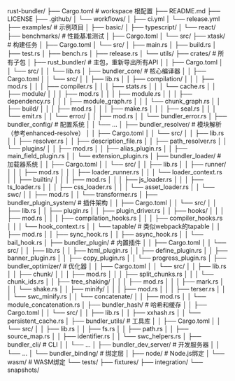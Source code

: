 rust-bundler/
├── Cargo.toml                    # workspace 根配置
├── README.md
├── LICENSE
├── .github/
│   └── workflows/
│       ├── ci.yml
│       └── release.yml
├── examples/                     # 示例项目
│   ├── basic/
│   ├── typescript/
│   └── react/
├── benchmarks/                   # 性能基准测试
│   ├── Cargo.toml
│   └── src/
├── xtask/                        # 构建任务
│   ├── Cargo.toml
│   └── src/
│       ├── main.rs
│       ├── build.rs
│       ├── test.rs
│       ├── bench.rs
│       ├── release.rs
│       └── utils/
├── crates/                       # 所有子包
│   ├── rust_bundler/             # 主包，重新导出所有API
│   │   ├── Cargo.toml
│   │   └── src/
│   │       └── lib.rs
│   ├── bundler_core/             # 核心编译器
│   │   ├── Cargo.toml
│   │   └── src/
│   │       ├── lib.rs
│   │       ├── compilation/
│   │       │   ├── mod.rs
│   │       │   ├── compiler.rs
│   │       │   ├── stats.rs
│   │       │   └── cache.rs
│   │       ├── module/
│   │       │   ├── mod.rs
│   │       │   ├── module.rs
│   │       │   ├── dependency.rs
│   │       │   ├── module_graph.rs
│   │       │   └── chunk_graph.rs
│   │       ├── build/
│   │       │   ├── mod.rs
│   │       │   ├── make.rs
│   │       │   ├── seal.rs
│   │       │   └── emit.rs
│   │       └── error/
│   │           ├── mod.rs
│   │           └── bundler_error.rs
│   ├── bundler_config/           # 配置系统
│   │   └── ...
│   ├── bundler_resolver/         # 模块解析（参考enhanced-resolve）
│   │   ├── Cargo.toml
│   │   └── src/
│   │       ├── lib.rs
│   │       ├── resolver.rs
│   │       ├── description_file.rs
│   │       ├── path_resolver.rs
│   │       └── plugins/
│   │           ├── mod.rs
│   │           ├── alias_plugin.rs
│   │           ├── main_field_plugin.rs
│   │           └── extension_plugin.rs
│   ├── bundler_loader/           # 加载器系统
│   │   ├── Cargo.toml
│   │   └── src/
│   │       ├── lib.rs
│   │       ├── runner/
│   │       │   ├── mod.rs
│   │       │   ├── loader_runner.rs
│   │       │   └── loader_context.rs
│   │       ├── builtin/
│   │       │   ├── mod.rs
│   │       │   ├── js_loader.rs
│   │       │   ├── ts_loader.rs
│   │       │   ├── css_loader.rs
│   │       │   └── asset_loader.rs
│   │       └── swc/
│   │           ├── mod.rs
│   │           └── transformer.rs
│   ├── bundler_plugin_system/    # 插件架构
│   │   ├── Cargo.toml
│   │   └── src/
│   │       ├── lib.rs
│   │       ├── plugin.rs
│   │       ├── plugin_driver.rs
│   │       ├── hooks/
│   │       │   ├── mod.rs
│   │       │   ├── compilation_hooks.rs
│   │       │   ├── compiler_hooks.rs
│   │       │   └── hook_context.rs
│   │       └── tapable/          # 类似webpack的tapable
│   │           ├── mod.rs
│   │           ├── sync_hook.rs
│   │           ├── async_hook.rs
│   │           └── bail_hook.rs
│   ├── bundler_plugin/           # 内置插件
│   │   ├── Cargo.toml
│   │   └── src/
│   │       ├── lib.rs
│   │       ├── html_plugin.rs
│   │       ├── define_plugin.rs
│   │       ├── banner_plugin.rs
│   │       ├── copy_plugin.rs
│   │       └── progress_plugin.rs
│   ├── bundler_optimizer/        # 优化器
│   │   ├── Cargo.toml
│   │   └── src/
│   │       ├── lib.rs
│   │       ├── chunk/
│   │       │   ├── mod.rs
│   │       │   ├── split_chunks.rs
│   │       │   └── chunk_ids.rs
│   │       ├── tree_shaking/
│   │       │   ├── mod.rs
│   │       │   ├── mark.rs
│   │       │   └── shake.rs
│   │       ├── minify/
│   │       │   ├── mod.rs
│   │       │   ├── terser.rs
│   │       │   └── swc_minify.rs
│   │       └── concatenate/
│   │           ├── mod.rs
│   │           └── module_concatenation.rs
│   ├── bundler_hash/             # 哈希和缓存
│   │   ├── Cargo.toml
│   │   └── src/
│   │       ├── lib.rs
│   │       ├── xxhash.rs
│   │       └── persistent_cache.rs
│   ├── bundler_utils/            # 工具库
│   │   ├── Cargo.toml
│   │   └── src/
│   │       ├── lib.rs
│   │       ├── fs.rs
│   │       ├── path.rs
│   │       ├── source_map.rs
│   │       ├── identifier.rs
│   │       └── swc_helpers.rs
│   ├── bundler_cli/              # CLI
│   │   └── ...
│   ├── bundler_dev_server/       # 开发服务器
│   │   └── ...
│   └── bundler_binding/          # 绑定层
│       ├── node/                 # Node.js绑定
│       └── wasm/                 # WASM绑定
└── tests/
    ├── fixtures/
    ├── integration/
    └── snapshots/